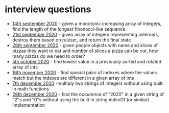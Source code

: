 # interview questions

* [14th september 2020](2020-09-14/readme.md) - given a monotonic increasing array of integers, find the length of the longest fibonacci-like sequence
* [21st september 2020](2020-09-21/readme.md) - given array of integers representing asteroids, destroy them based on ruleset, and return the final state
* [28th september 2020](2020-09-28/readme.md) - given people objects with name and slices of pizzas they want to eat and number of slices a pizza can be cut, how many pizzas do we need to order?
* [5th october 2020](2020-10-05/readme.md) - find lowest value in a previously sorted and rotated array of ints
* [16th november 2020](2020-11-16/readme.md) - find special pairs of indexes where the values match but the indexes are different in a given array of ints
* [7th december 2020](2020-12-07/readme.md) -multiply two strings of integers without using built in math functions
* [28th december 2020](2020-12-28/readme.md) - find the occurence of "2020" in a given string of "2"s and "0"s without using the built in string indexOf (or similar) implementation
